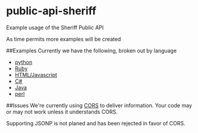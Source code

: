 # public-api-sheriff
Example usage of the Sheriff Public API

As time permits more examples will be created

##Examples
Currently we have the following, broken out by language
  - [python](python)
  - [Ruby](ruby)
  - [HTML/Javascript](html)
  - [C#](csharp)
  - [Java](java)
  - [perl](perl)

##Issues
We're currently using [CORS](http://enable-cors.org/) to deliver information. Your code may or may not work unless it understands CORS.

Supporting JSONP is not planed and has been rejected in favor of CORS.
